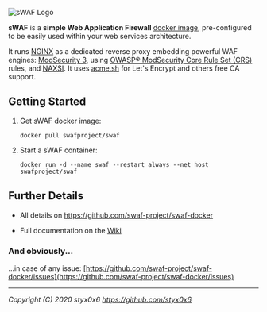 ![sWAF Logo](https://github.com/swaf-project/swaf-docker/raw/master/logo/skull_mask_266.png)

**sWAF** is a **simple Web Application Firewall** [docker image](https://hub.docker.com/r/swafproject/swaf), pre-configured to be easily used within your web services architecture.

It runs [NGINX](https://www.nginx.com/) as a dedicated reverse proxy embedding powerful WAF engines: [ModSecurity 3](https://www.modsecurity.org/), using [OWASP® ModSecurity Core Rule Set (CRS)](https://coreruleset.org/) rules, and [NAXSI](https://github.com/nbs-system/naxsi). It uses [acme.sh](https://acme.sh/) for Let's Encrypt and others free CA support.

## Getting Started

1. Get sWAF docker image:

    ```shell
    docker pull swafproject/swaf
    ```

2. Start a sWAF container:

    ```shell
    docker run -d --name swaf --restart always --net host swafproject/swaf
    ```

## Further Details

* All details on <https://github.com/swaf-project/swaf-docker>

* Full documentation on the [Wiki](https://github.com/swaf-project/swaf-docker/wiki)

### And obviously...

...in case of any issue: [https://github.com/swaf-project/swaf-docker/issues](https://github.com/swaf-project/swaf-docker/issues)

---
_Copyright (C) 2020  styx0x6 <https://github.com/styx0x6>_
